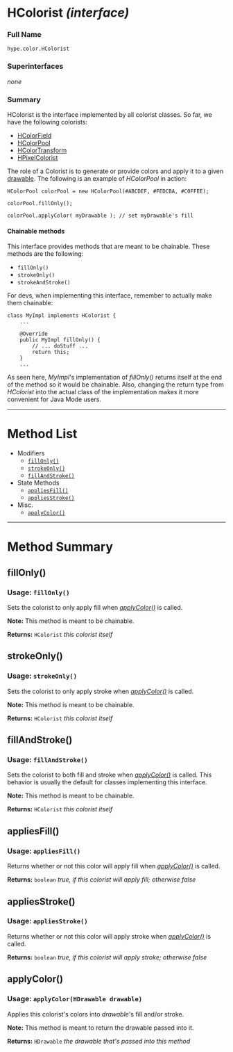 HColorist _(interface)_
=======================

### Full Name
`hype.color.HColorist`

### Superinterfaces
_none_


### Summary

HColorist is the interface implemented by all colorist classes. So far, we have the following colorists:

- [HColorField][1]
- [HColorPool][2]
- [HColorTransform][3]
- [HPixelColorist][4]
 
The role of a Colorist is to generate or provide colors and apply it to a given [drawable][6].
The following is an example of _HColorPool_ in action:

	HColorPool colorPool = new HColorPool(#ABCDEF, #FEDCBA, #C0FFEE);
	
	colorPool.fillOnly();
	
	colorPool.applyColor( myDrawable ); // set myDrawable's fill

#### Chainable methods
This interface provides methods that are meant to be chainable. These methods are the following:

- `fillOnly()`
- `strokeOnly()`
- `strokeAndStroke()`

For devs, when implementing this interface, remember to actually make them chainable:

	class MyImpl implements HColorist {
		...
		
		@Override
		public MyImpl fillOnly() {
			// ... doStuff ...
			return this;
		}
		...

As seen here, _MyImpl_'s implementation of _fillOnly()_ returns itself at the end of the method
so it would be chainable. Also, changing the return type from _HColorist_ into the actual class
of the implementation makes it more convenient for Java Mode users.


- - - - - - - - - - - - - - - -


Method List
===========
- Modifiers
	- [`fillOnly()`		](#fillonly)
	- [`strokeOnly()`		](#strokeonly)
	- [`fillAndStroke()`	](#fillandstroke)
- State Methods
	- [`appliesFill()`		](#appliesfill)
	- [`appliesStroke()`	](#appliesstroke)
- Misc.
	- [`applyColor()`		](#applycolor)


- - - - - - - - - - - - - - - -

Method Summary
==============

fillOnly()
----------
### Usage: `fillOnly()`
Sets the colorist to only apply fill when [_applyColor()_][5] is called.

**Note:** This method is meant to be chainable.

**Returns:** `HColorist` _this colorist itself_



strokeOnly()
------------
### Usage: `strokeOnly()`
Sets the colorist to only apply stroke when [_applyColor()_][5] is called.

**Note:** This method is meant to be chainable.

**Returns:** `HColorist` _this colorist itself_



fillAndStroke()
------------
### Usage: `fillAndStroke()`
Sets the colorist to both fill and stroke when [_applyColor()_][5] is called.
This behavior is usually the default for classes implementing this interface.

**Note:** This method is meant to be chainable.

**Returns:** `HColorist` _this colorist itself_



appliesFill()
-------------
### Usage: `appliesFill()`
Returns whether or not this color will apply fill when [_applyColor()_][5] is called.

**Returns:** `boolean` _true, if this colorist will apply fill; otherwise false_



appliesStroke()
---------------
### Usage: `appliesStroke()`
Returns whether or not this color will apply stroke when [_applyColor()_][5] is called.

**Returns:** `boolean` _true, if this colorist will apply stroke; otherwise false_



applyColor()
------------
### Usage: `applyColor(HDrawable drawable)`
Applies this colorist's colors into _drawable_'s fill and/or stroke.

**Note:** This method is meant to return the drawable passed into it.

**Returns:** `HDrawable` _the drawable that's passed into this method_





[1]: HColorField.md
[2]: HColorPool.md
[3]: HColorTransform.md
[4]: HPixelColorist.md
[5]: #applycolor
[6]: HDrawable.md
